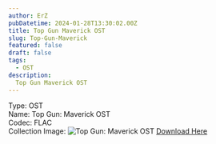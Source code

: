 ```yaml
---
author: ErZ
pubDatetime: 2024-01-28T13:30:02.00Z
title: Top Gun Maverick OST
slug: Top-Gun-Maverick
featured: false
draft: false
tags:
  - OST
description:
  Top Gun Maverick OST
---
```

Type: OST<br>
Name: Top Gun: Maverick OST<br>
Codec: FLAC<br>
Collection Image: ![Top Gun: Maverick OST](https://ucarecdn.com/853f80f7-8d44-4e16-88be-f0ae8a254615/-/preview/300x300/-/quality/smart_retina/-/format/auto/)
[Download Here](https://cuty.io/ErZTopGMave)